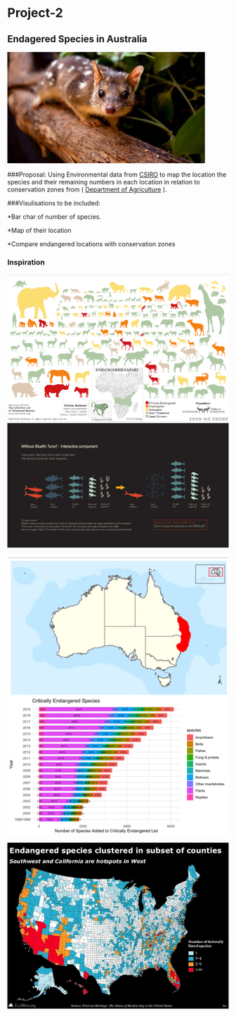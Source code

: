 # Project-2

## Endagered Species in Australia

![Quoll](images/quoll.jpg)


###Proposal: Using Environmental data from [CSIRO](https://data.csiro.au/dap/home?execution=e1s1/) to map the location the species and their remaining numbers in each location in relation to conservation zones from ( [Department of Agriculture](https://data.gov.au/data/dataset/conservation-management-zones-of-australia) ). 


###Visulisations to be included: 

*Bar char of number of species. 

*Map of their location 

*Compare endangered locations with conservation zones 




### Inspiration

![inspo1](images/Inspo1.png) ![inspo2](images/Inspo2.png)




![inspo3](images/Inspo3.png) ![inspo4](images/Inspo4.PNG) 


![inspo5](images/Inspo5.PNG) 